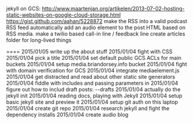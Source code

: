 jekyll on GCS:
    http://www.maartenjan.org/artikelen/2013-07-02-hosting-static-websites-on-google-cloud-storage.html
    https://gist.github.com/aahan/5228872
make the RSS into a valid podcast RSS feed
automatically add an audio element to the post HTML based on RSS media.
make a twilio based call-in line / feedback line
create articles folder for long-lived things

====
2015/01/05 write up the about stuff
2015/01/04 fight with CSS
2015/01/04 pick a title
2015/01/04 set default public GCS ACLs for main buckets
2015/01/04 setup media.briandorsey.info bucket
2015/01/04 fight with domain verification for GCS
2015/01/04 integrate mediaelement.js
2015/01/04 get distracted and read about other static site generators
2015/01/04 fiddle with includes and passing parameters in
2015/01/04 figure out how to includ draft posts: --drafts
2015/01/04 actually do the jekyll init
2015/01/04 reading docs, playing with Jekyll
2015/01/04 setup basic jekyll site and preview it
2015/01/04 setup git auth on this laptop
2015/01/04 create git repo
2015/01/04 research jekyll and fight the dependency installs
2015/01/04 create audio blog

